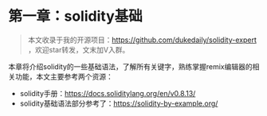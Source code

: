 # 第一章：solidity基础

> 本文收录于我的开源项目：https://github.com/dukedaily/solidity-expert ，欢迎star转发，文末加V入群。

本章将介绍solidity的一些基础语法，了解所有关键字，熟练掌握remix编辑器的相关功能，本文主要参考两个资源：

- solidity手册：https://docs.soliditylang.org/en/v0.8.13/
- solidity基础语法部分参考了：https://solidity-by-example.org/



